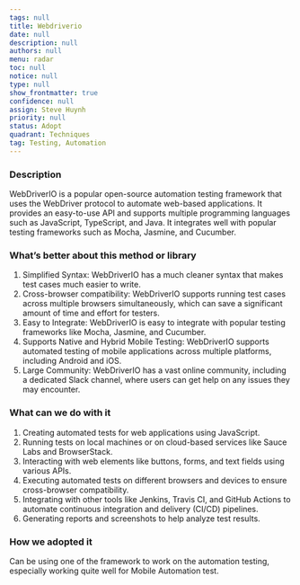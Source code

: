 ```yaml
---
tags: null
title: Webdriverio
date: null
description: null
authors: null
menu: radar
toc: null
notice: null
type: null
show_frontmatter: true
confidence: null
assign: Steve Huynh
priority: null
status: Adopt
quadrant: Techniques
tag: Testing, Automation
---
```


<!-- table_of_contents fc4435a9-fd57-4b59-825e-acd20809a379 -->

### Description

WebDriverIO is a popular open-source automation testing framework that uses the WebDriver protocol to automate web-based applications. It provides an easy-to-use API and supports multiple programming languages such as JavaScript, TypeScript, and Java. It integrates well with popular testing frameworks such as Mocha, Jasmine, and Cucumber.

### What’s better about this method or library

1. Simplified Syntax: WebDriverIO has a much cleaner syntax that makes test cases much easier to write.
1. Cross-browser compatibility: WebDriverIO supports running test cases across multiple browsers simultaneously, which can save a significant amount of time and effort for testers.
1. Easy to Integrate: WebDriverIO is easy to integrate with popular testing frameworks like Mocha, Jasmine, and Cucumber.
1. Supports Native and Hybrid Mobile Testing: WebDriverIO supports automated testing of mobile applications across multiple platforms, including Android and iOS.
1. Large Community: WebDriverIO has a vast online community, including a dedicated Slack channel, where users can get help on any issues they may encounter.

### What can we do with it

1. Creating automated tests for web applications using JavaScript.
1. Running tests on local machines or on cloud-based services like Sauce Labs and BrowserStack.
1. Interacting with web elements like buttons, forms, and text fields using various APIs.
1. Executing automated tests on different browsers and devices to ensure cross-browser compatibility.
1. Integrating with other tools like Jenkins, Travis CI, and GitHub Actions to automate continuous integration and delivery (CI/CD) pipelines.
1. Generating reports and screenshots to help analyze test results.

### How we adopted it

Can be using one of the framework to work on the automation testing, especially working quite well for Mobile Automation test.

<!-- child_database d645bd48-f325-4ac1-a6a5-b6bd8fa63afb -->
